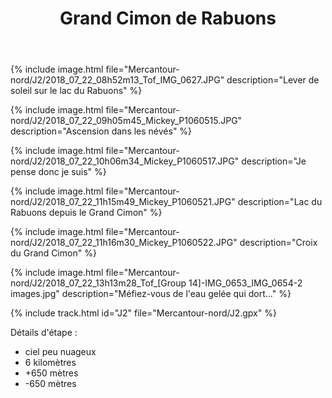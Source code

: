 ﻿---
title: "Grand Cimon de Rabuons"
permalink: /Mercantour-nord/J2/
sidebar:
  nav: "mercantour_nord"
enable_tracks: true
---


{% include image.html file="Mercantour-nord/J2/2018_07_22_08h52m13_Tof_IMG_0627.JPG" description="Lever de soleil sur le lac du Rabuons" %}

{% include image.html file="Mercantour-nord/J2/2018_07_22_09h05m45_Mickey_P1060515.JPG" description="Ascension dans les névés" %}

{% include image.html file="Mercantour-nord/J2/2018_07_22_10h06m34_Mickey_P1060517.JPG" description="Je pense donc je suis" %}

{% include image.html file="Mercantour-nord/J2/2018_07_22_11h15m49_Mickey_P1060521.JPG" description="Lac du Rabuons depuis le Grand Cimon" %}

{% include image.html file="Mercantour-nord/J2/2018_07_22_11h16m30_Mickey_P1060522.JPG" description="Croix du Grand Cimon" %}

{% include image.html file="Mercantour-nord/J2/2018_07_22_13h13m28_Tof_[Group 14]-IMG_0653_IMG_0654-2 images.jpg" description="Méfiez-vous de l'eau gelée qui dort..." %}

{% include track.html id="J2" file="Mercantour-nord/J2.gpx" %}

Détails d'étape :
* ciel peu nuageux
* 6 kilomètres
* +650 mètres
* -650 mètres
